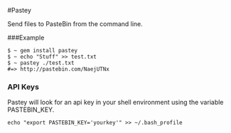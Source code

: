 #Pastey

Send files to PasteBin from the command line.

###Example
```
$ ~ gem install pastey
$ ~ echo "Stuff" >> test.txt
$ ~ pastey ./test.txt
#=> http://pastebin.com/NaejUTNx
```

### API Keys

Pastey will look for an api key in your shell environment using the variable PASTEBIN_KEY.

```
echo "export PASTEBIN_KEY='yourkey'" >> ~/.bash_profile
```